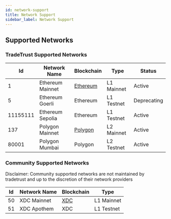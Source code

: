 ```yaml
---
id: network-support
title: Network Support
sidebar_label: Network Support
---
```


## Supported Networks

### TradeTrust Supported Networks

| Id | Network Name     | Blockchain  |  Type | Status  |
|----|------------------|---|---|---|
| 1  | Ethereum Mainnet | [Ethereum](https://ethereum.org/)  |  L1 Mainnet | Active  |
| 5  | Ethereum Goerli  | Ethereum  | L1 Testnet  | Deprecating |
| 11155111  | Ethereum Sepolia | Ethereum  | L1 Testnet  | Active |
| 137  | Polygon Mainnet |  [Polygon](https://polygon.technology/) | L2 Mainnet  |  Active |
| 80001   | Polygon Mumbai |  Polygon | L2 Testnet  |  Active |


### Community Supported Networks

Disclaimer: Community supported networks are not maintained by tradetrust and up to the discretion of their network providers

| Id | Network Name     | Blockchain  |  Type   |
|----|------------------|---|---|
| 50  | XDC Mainnet | [XDC](https://xdc.org/) |  L1 Mainnet  |
| 51  | XDC Apothem | XDC |  L1 Testnet  | 
